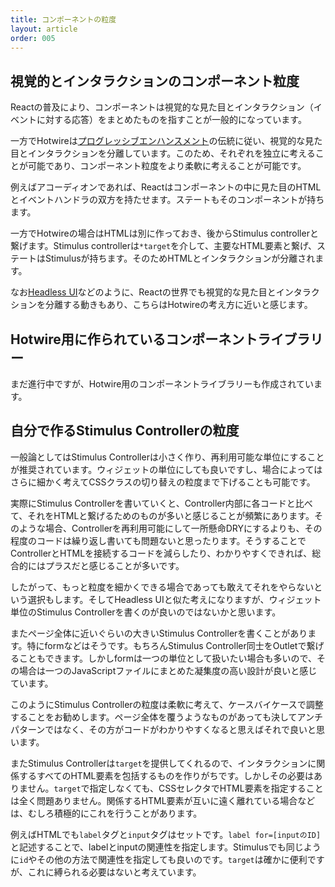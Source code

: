 ```yaml
---
title: コンポーネントの粒度
layout: article
order: 005
---
```


## 視覚的とインタラクションのコンポーネント粒度

Reactの普及により、コンポーネントは視覚的な見た目とインタラクション（イベントに対する応答）をまとめたものを指すことが一般的になっています。

一方でHotwireは[プログレッシブエンハンスメント](https://ja.wikipedia.org/wiki/プログレッシブエンハンスメント)の伝統に従い、視覚的な見た目とインタラクションを分離しています。このため、それぞれを独立に考えることが可能であり、コンポーネント粒度をより柔軟に考えることが可能です。

例えばアコーディオンであれば、Reactはコンポーネントの中に見た目のHTMLとイベントハンドラの双方を持たせます。ステートもそのコンポーネントが持ちます。

一方でHotwireの場合はHTMLは別に作っておき、後からStimulus controllerと繋げます。Stimulus controllerは`*target`を介して、主要なHTML要素と繋げ、ステートはStimulusが持ちます。そのためHTMLとインタラクションが分離されます。

なお[Headless UI](https://headlessui.com)などのように、Reactの世界でも視覚的な見た目とインタラクションを分離する動きもあり、こちらはHotwireの考え方に近いと感じます。

## Hotwire用に作られているコンポーネントライブラリー

まだ進行中ですが、Hotwire用のコンポーネントライブラリーも作成されています。

## 自分で作るStimulus Controllerの粒度

一般論としてはStimulus Controllerは小さく作り、再利用可能な単位にすることが推奨されています。ウィジェットの単位にしても良いですし、場合によってはさらに細かく考えてCSSクラスの切り替えの粒度まで下げることも可能です。

実際にStimulus Controllerを書いていくと、Controller内部に各コードと比べて、それをHTMLと繋げるためのものが多いと感じることが頻繁にあります。そのような場合、Controllerを再利用可能にして一所懸命DRYにするよりも、その程度のコードは繰り返し書いても問題ないと思ったります。そうすることでControllerとHTMLを接続するコードを減らしたり、わかりやすくできれば、総合的にはプラスだと感じることが多いです。

したがって、もっと粒度を細かくできる場合であっても敢えてそれをやらないという選択もします。そしてHeadless UIと似た考えになりますが、ウィジェット単位のStimulus Controllerを書くのが良いのではないかと思います。

またページ全体に近いぐらいの大きいStimulus Controllerを書くことがあります。特にformなどはそうです。もちろんStimulus Controller同士をOutletで繋げることもできます。しかしformは一つの単位として扱いたい場合も多いので、その場合は一つのJavaScriptファイルにまとめた凝集度の高い設計が良いと感じています。

このようにStimulus Controllerの粒度は柔軟に考えて、ケースバイケースで調整することをお勧めします。ページ全体を覆うようなものがあっても決してアンチパターンではなく、その方がコードがわかりやすくなると思えばそれで良いと思います。

またStimulus Controllerは`target`を提供してくれるので、インタラクションに関係するすべてのHTML要素を包括するものを作りがちです。しかしその必要はありません。`target`で指定しなくても、CSSセレクタでHTML要素を指定することは全く問題ありません。関係するHTML要素が互いに遠く離れている場合などは、むしろ積極的にこれを行うことがあります。

例えばHTMLでも`label`タグと`input`タグはセットです。`label for=[inputのID]`と記述することで、labelとinputの関連性を指定します。Stimulusでも同じように`id`やその他の方法で関連性を指定しても良いのです。`target`は確かに便利ですが、これに縛られる必要はないと考えています。
